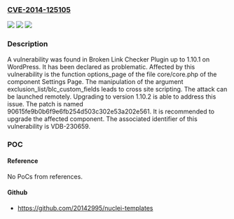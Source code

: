 ### [CVE-2014-125105](https://cve.mitre.org/cgi-bin/cvename.cgi?name=CVE-2014-125105)
![](https://img.shields.io/static/v1?label=Product&message=Broken%20Link%20Checker%20Plugin&color=blue)
![](https://img.shields.io/static/v1?label=Version&message=%3D%201.10.0%20&color=brighgreen)
![](https://img.shields.io/static/v1?label=Vulnerability&message=CWE-79%20Cross%20Site%20Scripting&color=brighgreen)

### Description

A vulnerability was found in Broken Link Checker Plugin up to 1.10.1 on WordPress. It has been declared as problematic. Affected by this vulnerability is the function options_page of the file core/core.php of the component Settings Page. The manipulation of the argument exclusion_list/blc_custom_fields leads to cross site scripting. The attack can be launched remotely. Upgrading to version 1.10.2 is able to address this issue. The patch is named 90615fe9b0b6f9e6fb254d503c302e53a202e561. It is recommended to upgrade the affected component. The associated identifier of this vulnerability is VDB-230659.

### POC

#### Reference
No PoCs from references.

#### Github
- https://github.com/20142995/nuclei-templates

